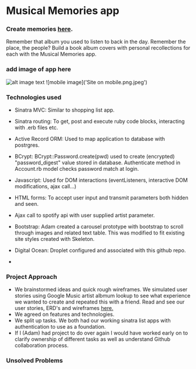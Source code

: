 # Musical Memories app

### Create memories [here](http://45.55.238.138/).
Remember that album you used to listen to back in the day. Remember the place, the people? Build a book album covers with personal recollections for each with the Musical Memories app.

### add image of app here
![alt image text]('public/memories_screenshot.png')
![mobile image]('Site on mobile.png.jpeg')

### Technologies used
* Sinatra MVC: Similar to shopping list app.
* Sinatra routing: To get, post and execute ruby code blocks, interacting with .erb files etc.
* Active Record ORM: Used to map application to database with postrgres.
* BCrypt: BCrypt::Password.create(pwd) used to create (encrypted) "password_digest" value stored in database. Authenticate method in Account.rb model checks password match at login.
* Javascript: Used for DOM interactions (eventListeners, interactive DOM modifications, ajax call...)
* HTML forms: To accept user input and transmit parameters both hidden and seen.
* Ajax call to spotify api with user supplied artist parameter.
* Bootstrap: Adam created a carousel prototype with bootstrap to scroll through images and related text table. This was modified to fit existing site styles created with Skeleton.
* Digital Ocean: Droplet configured and associated with this github repo.


*
### Project Approach

* We brainstormed ideas and quick rough wireframes. We simulated user stories using Google Music artist albmum lookup to see what experience we wanted to create and repeated this with a friend. Read and see our user stories, ERD's and  wireframes [here.](https://docs.google.com/presentation/d/1ZhfC3Cqa7CvaiTzcQUD2xVrAqudT6L4q1gGsjzXPHWE/edit#slide=id.g74d139cf2_0_34)
* We agreed on features and technologies.
* We split up tasks. We both had our working sinatra list apps with authentication to use as a foundation.
* If I (Adam) had project to do over again I would have worked early on to clarify ownership of different tasks as well as understand Github collaboration process.

### Unsolved Problems
